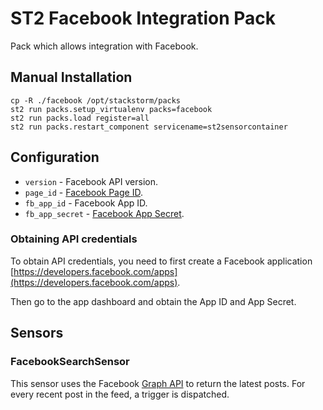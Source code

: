 # ST2 Facebook Integration Pack

Pack which allows integration with Facebook.

## Manual Installation

```
cp -R ./facebook /opt/stackstorm/packs
st2 run packs.setup_virtualenv packs=facebook
st2 run packs.load register=all
st2 run packs.restart_component servicename=st2sensorcontainer
```

## Configuration

* ``version`` - Facebook API version.
* ``page_id`` - [Facebook Page ID](https://developers.facebook.com/docs/graph-api/reference/v2.6/page/feed).
* ``fb_app_id`` - Facebook App ID.
* ``fb_app_secret`` - [Facebook App Secret](https://developers.facebook.com/docs/facebook-login/access-tokens#apptokens).

### Obtaining API credentials

To obtain API credentials, you need to first create a Facebook application [https://developers.facebook.com/apps](https://developers.facebook.com/apps).

Then go to the app dashboard and obtain the App ID and App Secret.

## Sensors

### FacebookSearchSensor

This sensor uses the Facebook [Graph API](https://developers.facebook.com/docs/graph-api/) to return the latest posts. For every recent post in the feed, a trigger is dispatched.